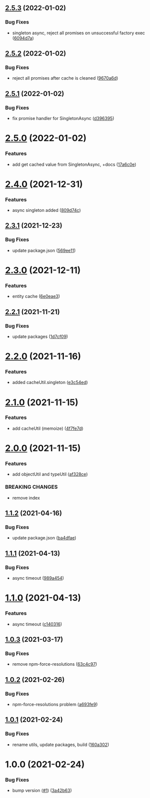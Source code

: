 ## [2.5.3](https://github.com/beecode-rs/msh-node-util/compare/v2.5.2...v2.5.3) (2022-01-02)


### Bug Fixes

* singleton async, reject all promises on unsuccessful factory exec ([6094d7a](https://github.com/beecode-rs/msh-node-util/commit/6094d7a4f2af05b690af2adfb7b5592903d6e9ce))

## [2.5.2](https://github.com/beecode-rs/msh-node-util/compare/v2.5.1...v2.5.2) (2022-01-02)


### Bug Fixes

* reject all promises after cache is cleaned ([9670a6d](https://github.com/beecode-rs/msh-node-util/commit/9670a6d68e2fbf593f12c5caa1690a7b225c5b81))

## [2.5.1](https://github.com/beecode-rs/msh-node-util/compare/v2.5.0...v2.5.1) (2022-01-02)


### Bug Fixes

* fix promise handler for SingletonAsync ([d396395](https://github.com/beecode-rs/msh-node-util/commit/d39639519beaed20eddb8fe7a359a7bb568d82b3))

# [2.5.0](https://github.com/beecode-rs/msh-node-util/compare/v2.4.0...v2.5.0) (2022-01-02)


### Features

* add get cached value from SingletonAsync, +docs ([17a6c0e](https://github.com/beecode-rs/msh-node-util/commit/17a6c0e19d784347cc113e04cdf76bcf42103eed))

# [2.4.0](https://github.com/beecode-rs/msh-node-util/compare/v2.3.1...v2.4.0) (2021-12-31)


### Features

* async singleton added ([809d74c](https://github.com/beecode-rs/msh-node-util/commit/809d74c755a3f56702c0b9a32931d647572c6525))

## [2.3.1](https://github.com/beecode-rs/msh-node-util/compare/v2.3.0...v2.3.1) (2021-12-23)


### Bug Fixes

* update package.json ([569ee11](https://github.com/beecode-rs/msh-node-util/commit/569ee1183dd1f1c697a904eec3806e36c0d4f42b))

# [2.3.0](https://github.com/beecode-rs/msh-node-util/compare/v2.2.1...v2.3.0) (2021-12-11)


### Features

* entity cache ([6e0eae3](https://github.com/beecode-rs/msh-node-util/commit/6e0eae3830d6c42b8da1d953056bde58bb001f68))

## [2.2.1](https://github.com/beecode-rs/msh-node-util/compare/v2.2.0...v2.2.1) (2021-11-21)


### Bug Fixes

* update packages ([1d7cf09](https://github.com/beecode-rs/msh-node-util/commit/1d7cf09df911d59960d157ef43a2ca725c0bd147))

# [2.2.0](https://github.com/beecode-rs/msh-node-util/compare/v2.1.0...v2.2.0) (2021-11-16)


### Features

* added cacheUtil.singleton ([e3c54ed](https://github.com/beecode-rs/msh-node-util/commit/e3c54ed72faf7fed03cfaa84c0c5fa102adbd970))

# [2.1.0](https://github.com/beecode-rs/msh-node-util/compare/v2.0.0...v2.1.0) (2021-11-15)


### Features

* add cacheUtil (memoize) ([4f7fe7d](https://github.com/beecode-rs/msh-node-util/commit/4f7fe7d5779acca3eab72225bf2f6d8549dc674c))

# [2.0.0](https://github.com/beecode-rs/msh-node-util/compare/v1.1.2...v2.0.0) (2021-11-15)


### Features

* add objectUtil and typeUtil ([af328ce](https://github.com/beecode-rs/msh-node-util/commit/af328ce37c69d9ce76fceacb0ce54f762ce01d08))


### BREAKING CHANGES

* remove index

## [1.1.2](https://github.com/beecode-rs/msh-node-util/compare/v1.1.1...v1.1.2) (2021-04-16)


### Bug Fixes

* update package.json ([ba4dfae](https://github.com/beecode-rs/msh-node-util/commit/ba4dfae6a18cd3b9a527fb85103d5a8d031c44dc))

## [1.1.1](https://github.com/beecode-rs/msh-node-util/compare/v1.1.0...v1.1.1) (2021-04-13)


### Bug Fixes

* async timeout ([989a454](https://github.com/beecode-rs/msh-node-util/commit/989a454290031e3feb38fde39ffcaeeeb429d2ab))

# [1.1.0](https://github.com/beecode-rs/msh-node-util/compare/v1.0.3...v1.1.0) (2021-04-13)


### Features

* async timeout ([c140316](https://github.com/beecode-rs/msh-node-util/commit/c140316e06125871c30b65a1e5adbe06bfb87d34))

## [1.0.3](https://github.com/beecode-rs/msh-node-util/compare/v1.0.2...v1.0.3) (2021-03-17)


### Bug Fixes

* remove npm-force-resolutions ([63c4c97](https://github.com/beecode-rs/msh-node-util/commit/63c4c97b6d78eccf22d83f5b470eee96df1be22e))

## [1.0.2](https://github.com/beecode-rs/msh-node-util/compare/v1.0.1...v1.0.2) (2021-02-26)


### Bug Fixes

* npm-force-resolutions problem ([a693fe9](https://github.com/beecode-rs/msh-node-util/commit/a693fe949e187d06498cdbc47ff905b1dfd03f7c))

## [1.0.1](https://github.com/beecode-rs/msh-node-util/compare/v1.0.0...v1.0.1) (2021-02-24)


### Bug Fixes

* rename utils, update packages, build ([160a302](https://github.com/beecode-rs/msh-node-util/commit/160a302fc1e65c5fbfcbad1d35b6a8f69b1b01ae))

# 1.0.0 (2021-02-24)


### Bug Fixes

* bump version ([#1](https://github.com/beecode-rs/msh-node-util/issues/1)) ([3a42b63](https://github.com/beecode-rs/msh-node-util/commit/3a42b637239ba6c7226de45e010c35a45c2959d3))
